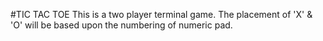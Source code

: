 #TIC TAC TOE
This is a two player terminal game. The placement of 'X' & 'O' will be based upon the numbering of numeric pad.
